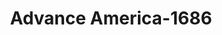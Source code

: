 ---
f_zip-code: 61604
f_state-code: IL
title: Advance America-1686
f_phone: 309-686-1300
f_city-only: Peoria
f_address: 3320 N University Street # B Peoria
f_location-unique-id: '1686'
slug: advance-america-1686
updated-on: '2024-05-30T13:46:58.046Z'
created-on: '2024-05-30T13:36:59.803Z'
published-on: '2024-05-30T13:54:32.469Z'
f_city-state: cms/city/peoria-il.md
f_company: cms/company/advance-america.md
f_state: cms/state/illinois.md
layout: '[payday-loan].html'
tags: payday-loan
---